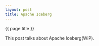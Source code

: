 ```yaml
---
layout: post
title: Apache Iceberg
---
```


{{ page.title }}

This post talks about Apache Iceberg(WIP).
